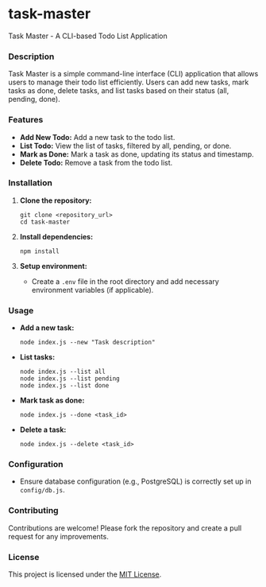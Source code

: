 # task-master

Task Master - A CLI-based Todo List Application

### Description

Task Master is a simple command-line interface (CLI) application that allows users to manage their todo list efficiently. Users can add new tasks, mark tasks as done, delete tasks, and list tasks based on their status (all, pending, done).

### Features

- **Add New Todo:** Add a new task to the todo list.
- **List Todo:** View the list of tasks, filtered by all, pending, or done.
- **Mark as Done:** Mark a task as done, updating its status and timestamp.
- **Delete Todo:** Remove a task from the todo list.

### Installation

1. **Clone the repository:**

   ```
   git clone <repository_url>
   cd task-master
   ```

2. **Install dependencies:**

   ```
   npm install
   ```

3. **Setup environment:**
   - Create a `.env` file in the root directory and add necessary environment variables (if applicable).

### Usage

- **Add a new task:**

  ```
  node index.js --new "Task description"
  ```

- **List tasks:**

  ```
  node index.js --list all
  node index.js --list pending
  node index.js --list done
  ```

- **Mark task as done:**

  ```
  node index.js --done <task_id>
  ```

- **Delete a task:**
  ```
  node index.js --delete <task_id>
  ```

### Configuration

- Ensure database configuration (e.g., PostgreSQL) is correctly set up in `config/db.js`.

### Contributing

Contributions are welcome! Please fork the repository and create a pull request for any improvements.

### License

This project is licensed under the [MIT License](https://opensource.org/licenses/MIT).
